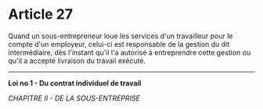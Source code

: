 # Article 27
Quand un sous-entrepreneur loue les services d'un travailleur pour le
compte d'un employeur, celui-ci est responsable de la gestion du dit intermédiaire, dès
l'instant qu'il l'a autorisé à entreprendre cette gestion ou qu'il a accepté livraison du
travail exécuté.
***
**Loi no 1 - Du contrat individuel de travail**

*CHAPITRE II - DE LA SOUS-ENTREPRISE*